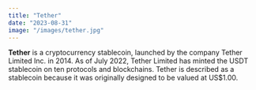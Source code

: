 ```yaml
---
title: "Tether"
date: "2023-08-31"
image: "/images/tether.jpg"
---
```



__Tether__
 is a cryptocurrency stablecoin, launched by the company Tether Limited Inc. in 2014. As of July 2022, Tether Limited has minted the USDT stablecoin on ten protocols and blockchains. Tether is described as a stablecoin because it was originally designed to be valued at US$1.00.